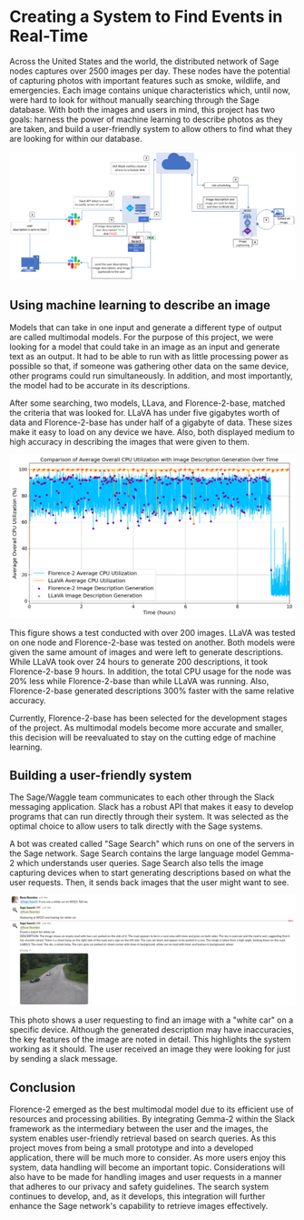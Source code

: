 # Creating a System to Find Events in Real-Time


Across the United States and the world, the distributed network of Sage nodes captures over 2500 images per day. These nodes have the potential of capturing photos with important features such as smoke, wildlife, and emergencies. Each image contains unique characteristics which, until now, were hard to look for without manually searching through the Sage database. With both the images and users in mind, this project has two goals: harness the power of machine learning to describe photos as they are taken, and build a user-friendly system to allow others to find what they are looking for within our database.

![System Design](../imgs/capture-describe-deliver-1.png)

## Using machine learning to describe an image


Models that can take in one input and generate a different type of output are called multimodal models. For the purpose of this project, we were looking for a model that could take in an image as an input and generate text as an output. It had to be able to run with as little processing power as possible so that, if someone was gathering other data on the same device, other programs could run simultaneously. In addition, and most importantly, the model had to be accurate in its descriptions.


After some searching, two models, LLava, and Florence-2-base, matched the criteria that was looked for. LLaVA has under five gigabytes worth of data and Florence-2-base has under half of a gigabyte of data. These sizes make it easy to load on any device we have. Also, both displayed medium to high accuracy in describing the images that were given to them.


![Model Comparison](../imgs/capture-describe-deliver-2.png)


This figure shows a test conducted with over 200 images. LLaVA was tested on one node and Florence-2-base was tested on another. Both models were given the same amount of images and were left to generate descriptions. While LLaVA took over 24 hours to generate 200 descriptions, it took Florence-2-base 9 hours. In addition, the total CPU usage for the node was 20% less while Florence-2-base than while LLaVA was running. Also, Florence-2-base generated descriptions 300% faster with the same relative accuracy.


Currently, Florence-2-base has been selected for the development stages of the project. As multimodal models become more accurate and smaller, this decision will be reevaluated to stay on the cutting edge of machine learning.


## Building a user-friendly system


The Sage/Waggle team communicates to each other through the Slack messaging application. Slack has a robust API that makes it easy to develop programs that can run directly through their system. It was selected as the optimal choice to allow users to talk directly with the Sage systems.


A bot was created called "Sage Search" which runs on one of the servers in the Sage network. Sage Search contains the large language model Gemma-2 which understands user queries. Sage Search also tells the image capturing devices when to start generating descriptions based on what the user requests. Then, it sends back images that the user might want to see.


![Slack Bot](../imgs/capture-describe-deliver-3.png)

This photo shows a user requesting to find an image with a "white car" on a specific device. Although the generated description may have inaccuracies, the key features of the image are noted in detail. This highlights the system working as it should. The user received an image they were looking for just by sending a slack message.


## Conclusion


Florence-2 emerged as the best multimodal model due to its efficient use of resources and processing abilities. By integrating Gemma-2 within the Slack framework as the intermediary between the user and the images, the system enables user-friendly retrieval based on search queries. As this project moves from being a small prototype and into a developed application, there will be much more to consider. As more users enjoy this system, data handling will become an important topic. Considerations will also have to be made for handling images and user requests in a manner that adheres to our privacy and safety guidelines. The search system continues to develop, and, as it develops, this integration will further enhance the Sage network's capability to retrieve images effectively.
